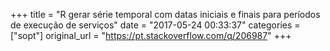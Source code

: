 +++
title = "R gerar série temporal com datas iniciais e finais para períodos de execução de serviços"
date = "2017-05-24 00:33:37"
categories = ["sopt"]
original_url = "https://pt.stackoverflow.com/q/206987"
+++

